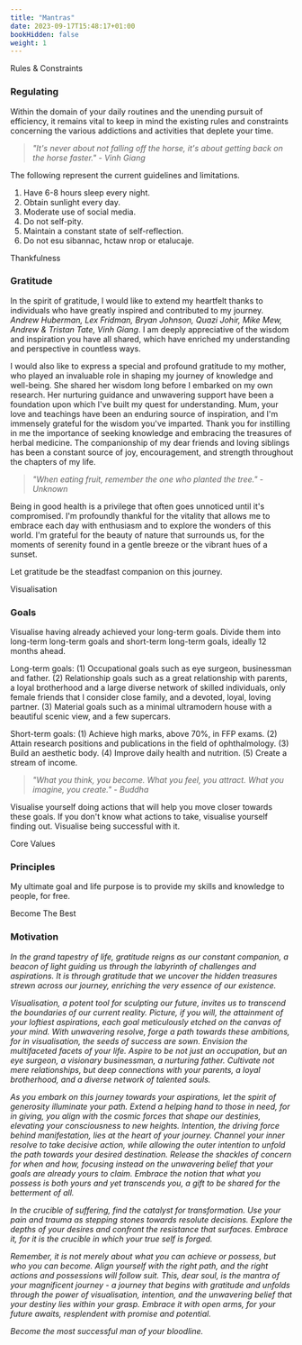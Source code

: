```yaml
---
title: "Mantras"
date: 2023-09-17T15:48:17+01:00
bookHidden: false
weight: 1
---
```




<n2>Rules & Constraints</n2>
### Regulating

Within the domain of your daily routines and the unending pursuit of efficiency, it remains vital to keep in mind the existing rules and constraints concerning the various addictions and activities that deplete your time. 

> *"It's never about not falling off the horse, it's about getting back on the horse faster." - Vinh Giang*

The following represent the current guidelines and limitations.
1. Have 6-8 hours sleep every night.
2. Obtain sunlight every day.
3. Moderate use of social media.
4. Do not self-pity.
5. Maintain a constant state of self-reflection.
6. Do not esu sibannac, hctaw nrop or etalucaje.



<n2>Thankfulness</n2>
### Gratitude

In the spirit of gratitude, I would like to extend my heartfelt thanks to individuals who have greatly inspired and contributed to my journey. *Andrew Huberman, Lex Fridman, Bryan Johnson, Quazi Johir, Mike Mew, Andrew & Tristan Tate, Vinh Giang*. I am deeply appreciative of the wisdom and inspiration you have all shared, which have enriched my understanding and perspective in countless ways.

I would also like to express a special and profound gratitude to my mother, who played an invaluable role in shaping my journey of knowledge and well-being. She shared her wisdom long before I embarked on my own research. Her nurturing guidance and unwavering support have been a foundation upon which I've built my quest for understanding. Mum, your love and teachings have been an enduring source of inspiration, and I'm immensely grateful for the wisdom you've imparted. Thank you for instilling in me the importance of seeking knowledge and embracing the treasures of herbal medicine. The companionship of my dear friends and loving siblings has been a constant source of joy, encouragement, and strength throughout the chapters of my life.

> *"When eating fruit, remember the one who planted the tree." - Unknown*

Being in good health is a privilege that often goes unnoticed until it's compromised. I'm profoundly thankful for the vitality that allows me to embrace each day with enthusiasm and to explore the wonders of this world. I'm grateful for the beauty of nature that surrounds us, for the moments of serenity found in a gentle breeze or the vibrant hues of a sunset.

Let gratitude be the steadfast companion on this journey.



<n2>Visualisation</n2>
### Goals

Visualise having already achieved your long-term goals. Divide them into long-term long-term goals and short-term long-term goals, ideally 12 months ahead.

Long-term goals: (1) Occupational goals such as eye surgeon, businessman and father. (2) Relationship goals such as a great relationship with parents, a loyal brotherhood and a large diverse network of skilled individuals, only female friends that I consider close family, and a devoted, loyal, loving partner. (3) Material goals such as a minimal ultramodern house with a beautiful scenic view, and a few supercars.

Short-term goals: (1) Achieve high marks, above 70%, in FFP exams. (2) Attain research positions and publications in the field of ophthalmology. (3) Build an aesthetic body. (4) Improve daily health and nutrition. (5) Create a stream of income.

> *"What you think, you become. What you feel, you attract. What you imagine, you create." - Buddha*

Visualise yourself doing actions that will help you move closer towards these goals. If you don't know what actions to take, visualise yourself finding out. Visualise being successful with it.

<n2>Core Values</n2>
### Principles

My ultimate goal and life purpose is to provide my skills and knowledge to people, for free.

<n2>Become The Best</n2>
### Motivation

<i>In the grand tapestry of life, gratitude reigns as our constant companion, a beacon of light guiding us through the labyrinth of challenges and aspirations. It is through gratitude that we uncover the hidden treasures strewn across our journey, enriching the very essence of our existence. 

Visualisation, a potent tool for sculpting our future, invites us to transcend the boundaries of our current reality. Picture, if you will, the attainment of your loftiest aspirations, each goal meticulously etched on the canvas of your mind. With unwavering resolve, forge a path towards these ambitions, for in visualisation, the seeds of success are sown. Envision the multifaceted facets of your life. Aspire to be not just an occupation, but an eye surgeon, a visionary businessman, a nurturing father. Cultivate not mere relationships, but deep connections with your parents, a loyal brotherhood, and a diverse network of talented souls.

As you embark on this journey towards your aspirations, let the spirit of generosity illuminate your path. Extend a helping hand to those in need, for in giving, you align with the cosmic forces that shape our destinies, elevating your consciousness to new heights. Intention, the driving force behind manifestation, lies at the heart of your journey. Channel your inner resolve to take decisive action, while allowing the outer intention to unfold the path towards your desired destination. Release the shackles of concern for when and how, focusing instead on the unwavering belief that your goals are already yours to claim. Embrace the notion that what you possess is both yours and yet transcends you, a gift to be shared for the betterment of all.

In the crucible of suffering, find the catalyst for transformation. Use your pain and trauma as stepping stones towards resolute decisions. Explore the depths of your desires and confront the resistance that surfaces. Embrace it, for it is the crucible in which your true self is forged.

Remember, it is not merely about what you can achieve or possess, but who you can become. Align yourself with the right path, and the right actions and possessions will follow suit. This, dear soul, is the mantra of your magnificent journey - a journey that begins with gratitude and unfolds through the power of visualisation, intention, and the unwavering belief that your destiny lies within your grasp. Embrace it with open arms, for your future awaits, resplendent with promise and potential.

Become the most successful man of your bloodline.</i>



